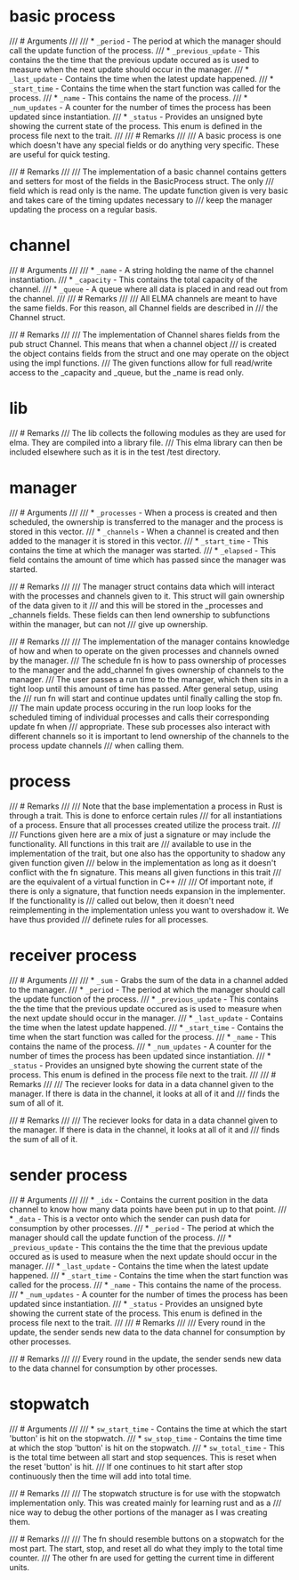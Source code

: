 # basic process
/// # Arguments
/// 
/// * `_period` - The period at which the manager should call the update function of the process.
/// * `_previous_update` - This contains the the time that the previous update occured as is used to measure when the next update should occur in the manager.
/// * `_last_update` - Contains the time when the latest update happened. 
/// * `_start_time` - Contains the time when the start function was called for the process.
/// * `_name` - This contains the name of the process.
/// * `_num_updates` - A counter for the number of times the process has been updated since instantiation. 
/// * `_status` - Provides an unsigned byte showing the current state of the process. This enum is defined in the process file next to the trait. 
/// 
/// # Remarks
/// 
/// A basic process is one which doesn't have any special fields or do anything very specific. These are useful for quick testing.


/// # Remarks
/// 
/// The implementation of a basic channel contains getters and setters for most of the fields in the BasicProcess struct. The only
/// field which is read only is the name. The update function given is very basic and takes care of the timing updates necessary to
/// keep the manager updating the process on a regular basis.

# channel
/// # Arguments
/// 
/// * `_name` - A string holding the name of the channel instantiation.
/// * `_capacity` - This contains the total capacity of the channel.
/// * `_queue` - A queue where all data is placed in and read out from the channel. 
/// 
/// # Remarks
/// 
/// All ELMA channels are meant to have the same fields. For this reason, all Channel fields are described in
/// the Channel struct.



/// # Remarks
/// 
/// The implementation of Channel shares fields from the pub struct Channel. This means that when a channel object
/// is created the object contains fields from the struct and one may operate on the object using the impl functions.
/// The given functions allow for full read/write access to the _capacity and _queue, but the _name is read only.

# lib
/// # Remarks
/// The lib collects the following modules as they are used for elma. They are compiled into a library file.
/// This elma library can then be included elsewhere such as it is in the test /test directory.


# manager
/// # Arguments
/// 
/// * `_processes` - When a process is created and then scheduled, the ownership is transferred to the manager and the process is stored in this vector.
/// * `_channels` - When a channel is created and then added to the manager it is stored in this vector.
/// * `_start_time` - This contains the time at which the manager was started. 
/// * `_elapsed` - This field contains the amount of time which has passed since the manager was started.

/// # Remarks
/// 
/// The manager struct contains data which will interact with the processes and channels given to it. This struct will gain ownership of the data given to it
/// and this will be stored in the _processes and _channels fields. These fields can then lend ownership to subfunctions within the manager, but can not
/// give up ownership.



/// # Remarks
/// 
/// The implementation of the manager contains knowledge of how and when to operate on the given processes and channels owned by the manager.
/// The schedule fn is how to pass ownership of processes to the manager and the add_channel fn gives ownership of channels to the manager.
/// The user passes a run time to the manager, which then sits in a tight loop until this amount of time has passed. After general setup, using the
/// run fn will start and continue updates until finally calling the stop fn.
/// The main update process occuring in the run loop looks for the scheduled timing of individual processes and calls their corresponding update fn when
/// appropriate. These sub processes also interact with different channels so it is important to lend ownership of the channels to the process update channels
/// when calling them.

# process
/// # Remarks
/// 
/// Note that the base implementation a process in Rust is through a trait. This is done to enforce certain rules
/// for all instantiations of a process. Ensure that all processes created utilize the process trait.
/// 
/// Functions given here are a mix of just a signature or may include the functionality. All functions in this trait are
/// available to use in the implementation of the trait, but one also has the opportunity to shadow any given function given
/// below in the implementation as long as it doesn't conflict with the fn signature. This means all given functions in this trait
/// are the equivalent of a  virtual function in C++
/// 
/// Of important note, if there is only a signature, that function needs expansion in the implementer. If the functionality is
/// called out below, then it doesn't need reimplementing in the implementation unless you want to overshadow it. We have thus provided
/// definete rules for all processes.

# receiver process
/// # Arguments
/// 
/// * `_sum` - Grabs the sum of the data in a channel added to the manager.
/// * `_period` - The period at which the manager should call the update function of the process.
/// * `_previous_update` - This contains the the time that the previous update occured as is used to measure when the next update should occur in the manager.
/// * `_last_update` - Contains the time when the latest update happened. 
/// * `_start_time` - Contains the time when the start function was called for the process.
/// * `_name` - This contains the name of the process.
/// * `_num_updates` - A counter for the number of times the process has been updated since instantiation. 
/// * `_status` - Provides an unsigned byte showing the current state of the process. This enum is defined in the process file next to the trait. 
/// 
/// # Remarks
/// 
/// The reciever looks for data in a data channel given to the manager. If there is data in the channel, it looks at all of it and
/// finds the sum of all of it.



/// # Remarks
/// 
/// The reciever looks for data in a data channel given to the manager. If there is data in the channel, it looks at all of it and 
/// finds the sum of all of it.

# sender process
/// # Arguments
/// 
/// * `_idx` - Contains the current position in the data channel to know how many data points have been put in up to that point.
/// * `_data` - This is a vector onto which the sender can push data for consumption by other processes.
/// * `_period` - The period at which the manager should call the update function of the process.
/// * `_previous_update` - This contains the the time that the previous update occured as is used to measure when the next update should occur in the manager.
/// * `_last_update` - Contains the time when the latest update happened. 
/// * `_start_time` - Contains the time when the start function was called for the process.
/// * `_name` - This contains the name of the process.
/// * `_num_updates` - A counter for the number of times the process has been updated since instantiation. 
/// * `_status` - Provides an unsigned byte showing the current state of the process. This enum is defined in the process file next to the trait. 
/// 
/// # Remarks
/// 
/// Every round in the update, the sender sends new data to the data channel for consumption by other processes.



/// # Remarks
/// 
/// Every round in the update, the sender sends new data to the data channel for consumption by other processes.

# stopwatch
/// # Arguments
/// 
/// * `sw_start_time` - Contains the time at which the start 'button' is hit on the stopwatch.
/// * `sw_stop_time` - Contains the time time at which the stop 'button' is hit on the stopwatch.
/// * `sw_total_time` - This is the total time between all start and stop sequences. This is reset when the reset 'button' is hit.
/// If one continues to hit start after stop continuously then the time will add into total time. 

/// # Remarks
/// 
/// The stopwatch structure is for use with the stopwatch implementation only. This was created mainly for learning rust and as a
/// nice way to debug the other portions of the manager as I was creating them.



/// # Remarks
/// 
/// The fn should resemble buttons on a stopwatch for the most part. The start, stop, and reset all do what they imply to the total time counter.
/// The other fn are used for getting the current time in different units. 

